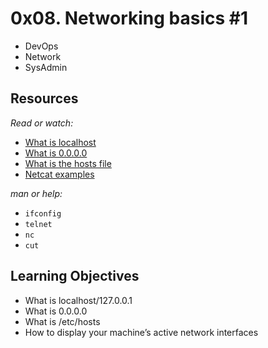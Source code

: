 #  0x08. Networking basics #1
* DevOps
* Network
* SysAdmin
## Resources

_Read or watch:_

   * [What is localhost](https://en.wikipedia.org/wiki/Localhost "Title")
   * [What is 0.0.0.0](https://en.wikipedia.org/wiki/0.0.0.0 "Title")
   * [What is the hosts file](https://www.makeuseof.com/tag/modify-manage-hosts-file-linux/ "Title")
   * [Netcat examples](https://www.thegeekstuff.com/2012/04/nc-command-examples/ "Title")

_man or help:_

   * `ifconfig`
   * `telnet`
   * `nc`
   * `cut`

## Learning Objectives

   * What is localhost/127.0.0.1
   * What is 0.0.0.0
   * What is /etc/hosts
   * How to display your machine’s active network interfaces

